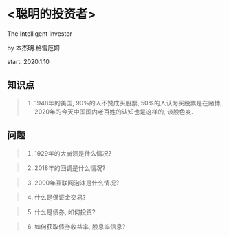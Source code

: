 # <聪明的投资者>
The Intelligent Investor

by 本杰明.格雷厄姆

start: 2020.1.10

## 知识点

>1. 1948年的美国, 90%的人不赞成买股票, 50%的人认为买股票是在赌博, 2020年的今天中国国内老百姓的认知也是这样的, 谈股色变.



## 问题

>1. 1929年的大崩溃是什么情况?

>2. 2018年的回调是什么情况?

>3. 2000年互联网泡沫是什么情况?

>4. 什么是保证金交易?

>5. 什么是债券, 如何投资?

>6. 如何获取债券收益率, 股息率信息?

